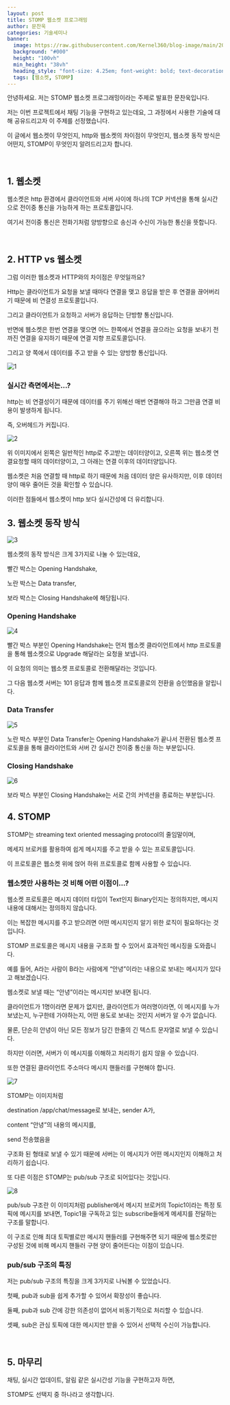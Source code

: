 ```yaml
---
layout: post  
title: STOMP 웹소켓 프로그래밍
author: 문찬욱
categories: 기술세미나
banner:
  image: https://raw.githubusercontent.com/Kernel360/blog-image/main/2024/0126/thumb.jpg
  background: "#000"
  height: "100vh"
  min_height: "38vh"
  heading_style: "font-size: 4.25em; font-weight: bold; text-decoration: underline"
  tags: [웹소켓, STOMP]
---
```


안녕하세요. 저는 STOMP 웹소켓 프로그래밍이라는 주제로 발표한 문찬욱입니다.

저는 이번 프로젝트에서 채팅 기능을 구현하고 있는데요, 그 과정에서 사용한 기술에 대해 공유드리고자 이 주제를 선정했습니다.

이 글에서 웹소켓이 무엇인지, http와 웹소켓의 차이점이 무엇인지, 웹소켓 동작 방식은 어떤지, STOMP이 무엇인지 알려드리고자 합니다.

<br>

## 1. 웹소켓
웹소켓은 http 환경에서 클라이언트와 서버 사이에 하나의 TCP 커넥션을 통해 실시간으로 전이중 통신을 가능하게 하는 프로토콜입니다.

여기서 전이중 통신은 전화기처럼 양방향으로 송신과 수신이 가능한 통신을 뜻합니다.

<br>

## 2. HTTP vs 웹소켓
그럼 이러한 웹소켓과 HTTP와의 차이점은 무엇일까요?

Http는 클라이언트가 요청을 보낼 때마다 연결을 맺고 응답을 받은 후 연결을 끊어버리기 때문에 비 연결성 프로토콜입니다.

그리고 클라이언트가 요청하고 서버가 응답하는 단방향 통신입니다.

반면에 웹소켓은 한번 연결을 맺으면 어느 한쪽에서 연결을 끊으라는 요청을 보내기 전까진 연결을 유지하기 때문에 연결 지향 프로토콜입니다.

그리고 양 쪽에서 데이터를 주고 받을 수 있는 양방향 통신입니다.

![1](https://github.com/Kernel360/blog/assets/97713997/2d25b3e0-d31f-426b-b69d-001cbcf00d3a)

### 실시간 측면에서는...?
http는 비 연결성이기 때문에 데이터를 주기 위해선 매번 연결해야 하고 그만큼 연결 비용이 발생하게 됩니다.

즉, 오버헤드가 커집니다.

![2](https://github.com/Kernel360/blog/assets/97713997/580a3e5c-29bc-429e-85c5-8e248e4db002)

위 이미지에서 왼쪽은 일반적인 http로 주고받는 데이터양이고, 오른쪽 위는 웹소켓 연결요청할 때의 데이터양이고, 그 아래는 연결 이후의 데이터양입니다.

웹소켓은 처음 연결할 때 http로 하기 때문에 처음 데이터 양은 유사하지만, 이후 데이터 양이 매우 줄어든 것을 확인할 수 있습니다.

이러한 점들에서 웹소켓이 http 보다 실시간성에 더 유리합니다.

## 3. 웹소켓 동작 방식
![3](https://github.com/Kernel360/blog/assets/97713997/344e5c48-0ead-40f7-bc5c-bc3a9b3f4c4b)

웹소켓의 동작 방식은 크게 3가지로 나눌 수 있는데요,

빨간 박스는 Opening Handshake,

노란 박스는 Data transfer,

보라 박스는 Closing Handshake에 해당됩니다.

### Opening Handshake
![4](https://github.com/Kernel360/blog/assets/97713997/5995bac3-ca2c-4ad7-83d0-ad1d5cce8ad8)

빨간 박스 부분인 Opening Handshake는 먼저 웹소켓 클라이언트에서 http 프로토콜을 통해 웹소켓으로 Upgrade 해달라는 요청을 보냅니다.

이 요청의 의미는 웹소켓 프로토콜로 전환해달라는 것입니다.

그 다음 웹소켓 서버는 101 응답과 함께 웹소켓 프로토콜로의 전환을 승인했음을 알립니다.

### Data Transfer
![5](https://github.com/Kernel360/blog/assets/97713997/61f2f6b2-c9e7-4436-ba0c-34a75d78e5bb)

노란 박스 부분인 Data Transfer는 Opening Handshake가 끝나서 전환된 웹소켓 프로토콜을 통해 클라이언트와 서버 간 실시간 전이중 통신을 하는 부분입니다.

### Closing Handshake
![6](https://github.com/Kernel360/blog/assets/97713997/50c700a8-ff7f-4b4a-a5a3-635d0d016a11)

보라 박스 부분인 Closing Handshake는 서로 간의 커넥션을 종료하는 부분입니다.

## 4. STOMP
STOMP는 streaming text oriented messaging protocol의 줄임말이며,

메세지 브로커를 활용하여 쉽게 메시지를 주고 받을 수 있는 프로토콜입니다.

이 프로토콜은 웹소켓 위에 얹어 하위 프로토콜로 함께 사용할 수 있습니다.

### 웹소켓만 사용하는 것 비해 어떤 이점이...?
웹소켓 프로토콜은 메시지 데이터 타입이 Text인지 Binary인지는 정의하지만, 메시지 내용에 대해서는 정의하지 않습니다.

이는 복잡한 메시지를 주고 받으려면 어떤 메시지인지 알기 위한 로직이 필요하다는 것입니다.

STOMP 프로토콜은 메시지 내용을 구조화 할 수 있어서 효과적인 메시징을 도와줍니다.

예를 들어, A라는 사람이 B라는 사람에게 “안녕”이라는 내용으로 보내는 메시지가 있다고 해보겠습니다.

웹소켓로 보낼 때는 “안녕”이라는 메시지만 보내면 됩니다.

클라이언트가 1명이라면 문제가 없지만, 클라이언트가 여러명이라면, 이 메시지를 누가 보냈는지, 누구한테 가야하는지, 어떤 용도로 보내는 것인지 서버가 알 수가 없습니다.

물론, 단순히 안녕이 아닌 모든 정보가 담긴 한줄의 긴 텍스트 문자열로 보낼 수 있습니다.

하지만 이러면, 서버가 이 메시지를 이해하고 처리하기 쉽지 않을 수 있습니다.

또한 연결된 클라이언트 주소마다 메시지 핸들러를 구현해야 합니다.

![7](https://github.com/Kernel360/blog/assets/97713997/527a4717-9c58-4402-8441-9c4ae7455555)

STOMP는 이미지처럼 

destination /app/chat/message로 보내는, 
sender A가,

content “안녕”의 내용의 메시지를,

send 전송했음을

구조화 된 형태로 보낼 수 있기 때문에 서버는 이 메시지가 어떤 메시지인지 이해하고 처리하기 쉽습니다.

또 다른 이점은 STOMP는 pub/sub 구조로 되어있다는 것입니다.

![8](https://github.com/Kernel360/blog/assets/97713997/23a3e3f0-b8f9-4156-a15a-76bf8cef85bf)

pub/sub 구조란 이 이미지처럼 publisher에서 메시지 브로커의 Topic1이라는 특정 토픽에 메시지를 보내면, Topic1을 구독하고 있는 subscribe들에게 메세지를 전달하는 구조를 말합니다.

이 구조로 인해 최대 토픽별로만 메시지 핸들러를 구현해주면 되기 때문에 웹소켓로만 구성된 것에 비해 메시지 핸들러 구현 양이 줄어든다는 이점이 있습니다.

### pub/sub 구조의 특징
저는 pub/sub 구조의 특징을 크게 3가지로 나눠볼 수 있었습니다.

첫째, pub과 sub을 쉽게 추가할 수 있어서 확장성이 좋습니다.

둘째, pub과 sub 간에 강한 의존성이 없어서 비동기적으로 처리할 수 있습니다.

셋째, sub은 관심 토픽에 대한 메시지만 받을 수 있어서 선택적 수신이 가능합니다.

<br>

## 5. 마무리
채팅, 실시간 업데이트, 알림 같은 실시간성 기능을 구현하고자 하면,

STOMP도 선택지 중 하나라고 생각합니다.
